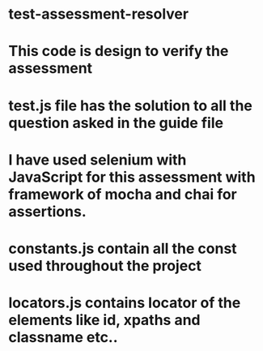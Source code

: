 # test-assessment-resolver

# This code is design to verify the assessment

# test.js file has the solution to all the question asked in the guide file 

# I have used selenium with JavaScript for this assessment with framework of mocha and chai for assertions.

# constants.js contain all the const used throughout the project

# locators.js contains locator of the elements like id, xpaths and classname etc..

